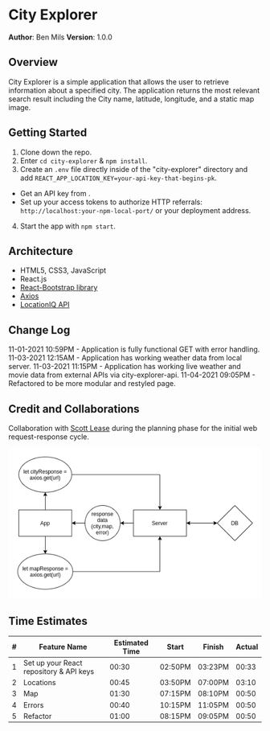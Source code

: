# City Explorer

**Author**: Ben Mils 
**Version**: 1.0.0

## Overview

City Explorer is a simple application that allows the user to retrieve information about a specified city. The application returns the most relevant search result including the City name, latitude, longitude, and a static map image.

## Getting Started

1. Clone down the repo.
2. Enter `cd city-explorer` & `npm install`.
3. Create an `.env` file directly inside of the "city-explorer" directory and add `REACT_APP_LOCATION_KEY=your-api-key-that-begins-pk`.
  - Get an API key from [](https://locationiq.com).
  - Set up your access tokens to authorize HTTP referrals: `http://localhost:your-npm-local-port/` or your deployment address.
4. Start the app with `npm start`.

## Architecture

- HTML5, CSS3, JavaScript
- React.js
- [React-Bootstrap library](https://react-bootstrap.github.io/)
- [Axios](https://www.npmjs.com/package/axios)
- [LocationIQ API](https://locationiq.com) 

## Change Log

11-01-2021 10:59PM - Application is fully functional GET with error handling.
11-03-2021 12:15AM - Application has working weather data from local server.
11-03-2021 11:15PM - Application has working live weather and movie data from external APIs via city-explorer-api.
11-04-2021 09:05PM - Refactored to be more modular and restyled page.

## Credit and Collaborations

Collaboration with [Scott Lease](https://github.com/scottie-l) during the planning phase for the initial web request-response cycle.

<div align="left" ><img src="./public/images/lab_06-data-flow.png" /></div>

## Time Estimates

| # | Feature Name                            | Estimated Time |  Start   | Finish  | Actual |
| - | --------------------------------------- | -------------- | -------- | ------- | ------ |
| 1 | Set up your React repository & API keys | 00:30          | 02:50PM  | 03:23PM | 00:33  |
| 2 | Locations                               | 00:45          | 03:50PM  | 07:00PM | 03:10  |
| 3 | Map                                     | 01:30          | 07:15PM  | 08:10PM | 00:50  |
| 4 | Errors                                  | 00:40          | 10:15PM  | 11:05PM | 00:50  |
| 5 | Refactor                                | 01:00          | 08:15PM  | 09:05PM | 00:50  |

